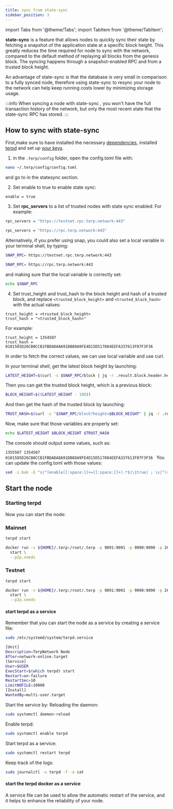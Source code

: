 ```yaml
---
title: sync from state-sync
sidebar_position: 3
---
```


import Tabs from '@theme/Tabs';
import TabItem from '@theme/TabItem';

**state-sync** is a feature that allows nodes to quickly sync their state by fetching a snapshot of the application state at a specific block height. This greatly reduces the time required for node to sync with the network, compared to the default method of replaying all blocks from the genesis block. The syncing happens through a snapshot-enabled RPC and from a trusted block height.

An advantage of state-sync is that the database is very small in comparison to a fully synced node, therefore using state-sync to resync your node to the network can help keep running costs lower by minimizing storage usage.

:::info
When syncing a node with state-sync , you won't have the full transaction history of the network, but only the most recent state that the state-sync RPC has stored.
:::

## How to sync with state-sync

First,make sure to have installed the necessary [dependencies](../nodes/prerequisites.md), installed [terpd](../nodes/installation.md) and set up [your keys](../nodes/keys.md).

1. in the `.terp/config` folder, open the config.toml file with:
```bash
nano ~/.terp/config/config.toml
```
and go to in the statesync section.

2. Set enable to true to enable state sync:
```
enable = true
```
3. Set **rpc_servers** to a list of trusted nodes with state sync enabled:
For example: 

<Container>
<Tabs>
<TabItem value="testnet" label="testnet">

```bash
rpc_servers = "https://testnet.rpc.terp.network:443"

```
</TabItem>
<TabItem value="py" label="mainnet">

```bash
rpc_servers = "https://rpc.terp.network:443"

```
</TabItem></Tabs>
</Container>

Alternatively, if you prefer using snap, you could also set a local variable in your terminal shell, by typing:

<Container>
<Tabs>
<TabItem value="testnet" label="testnet">

```bash
SNAP_RPC= https://testnet.rpc.terp.network:443
```

</TabItem>
<TabItem value="py" label="mainnet">

```bash
SNAP_RPC= https://rpc.terp.network:443
```
</TabItem></Tabs>
</Container>

and making sure that the local variable is correctly set:
```bash
echo $SNAP_RPC
```
4. Set trust_height and trust_hash to the block height and hash of a trusted block, and replace `<trusted_block_height>` and `<trusted_block_hash>` with the actual values:
```
trust_height = <trusted_block_height>
trust_hash = "<trusted_block_hash>"
```
For example:
```
trust_height = 1354507
trust_hash = 0101585D26CB0CCB1FBDADA8A91DB88A9FE4D15D517804EEFA337613F07F3F36
```
In order to fetch the correct values, we can use local variable and use curl.

In your terminal shell, get the latest block height by launching:
```bash
LATEST_HEIGHT=$(curl -s $SNAP_RPC/block | jq -r .result.block.header.height)
```
Then you can get the trusted block height, which is a previous block:
```bash
BLOCK_HEIGHT=$((LATEST_HEIGHT - 100))
```
And then get the hash of the trusted block by launching:
```bash
TRUST_HASH=$(curl -s "$SNAP_RPC/block?height=$BLOCK_HEIGHT" | jq -r .result.block_id.hash)

```
Now, make sure that those variables are properly set:
```bash
echo $LATEST_HEIGHT $BLOCK_HEIGHT $TRUST_HASH
```
The console should output some values, such as:

`1355507 1354507 0101585D26CB0CCB1FBDADA8A91DB88A9FE4D15D517804EEFA337613F07F3F36
`
You can update the config.toml with those values:
```bash
sed -i.bak -E "s|^(enable[[:space:]]+=[[:space:]]+).*$|\1true| ; \s|^(rpc_servers[[:space:]]+=[[:space:]]+).*$|\1\"$SNAP_RPC,$SNAP_RPC\"| ; \s|^(trust_height[[:space:]]+=[[:space:]]+).*$|\1$BLOCK_HEIGHT| ; \s|^(trust_hash[[:space:]]+=[[:space:]]+).*$|\1\"$TRUST_HASH\"| ; \s|^(seeds[[:space:]]+=[[:space:]]+).*$|\1\"\"|" $HOME/.terp/config/config.toml
```

## Start the node
### Starting terpd

Now you can start the node:

### Mainnet

<Container>
<Tabs>
<TabItem value="binary" label="binary">

```bash
terpd start 
```
</TabItem>
<TabItem value="docker" label="docker">

```bash
docker run -v ${HOME}/.terp:/root/.terp -p 9091:9091 -p 9090:9090 -p 26656:26656 -p 26657:26657 -p 1317:1317 ghcr.io/terpnetwork/terp-core:barberry\
  start \
  --p2p.seeds 

```
</TabItem></Tabs>
</Container>

### Testnet

<Container>
<Tabs>
<TabItem value="binary" label="binary">

```bash
terpd start
```
</TabItem>
<TabItem value="docker" label="docker">

```bash
docker run -v ${HOME}/.terp:/root/.terp -p 9091:9091 -p 9090:9090 -p 26656:26656 -p 26657:26657 -p 1317:1317 ghcr.io/terpnetwork/terp-core:barberry\
  start \
  --p2p.seeds 
```
</TabItem></Tabs>
</Container>

#### start terpd as a service
Remember that you can start the node as a service by creating a service file:
```bash
sudo /etc/systemd/system/terpd.service
```
```bash
[Unit]
Description=TerpNetwork Node
After=network-online.target
[Service]
User=$USER
ExecStart=$(which terpd) start
Restart=on-failure
RestartSec=10
LimitNOFILE=10000
[Install]
WantedBy=multi-user.target
```
Start the service by: Reloading the daemon:
```bash
sudo systemctl daemon-reload
```
Enable terpd:
```bash
sudo systemctl enable terpd
```
Start terpd as a service:

```bash
sudo systemctl restart terpd
```
Keep track of the logs:

```bash
sudo journalctl -u terpd -f -o cat
```

#### start the terpd docker as a service
A service file can be used to allow the automatic restart of the service, and it helps to enhance the reliability of your node.